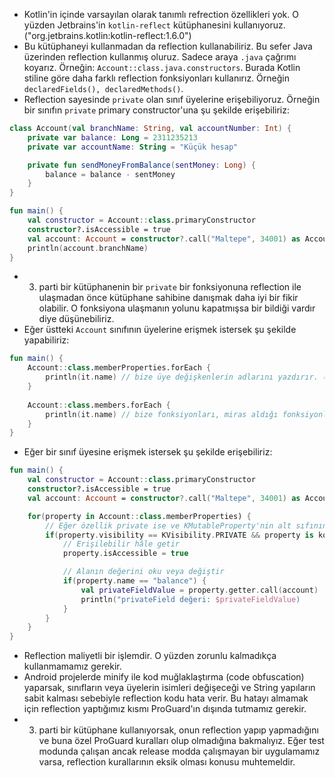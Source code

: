 * Kotlin'in içinde varsayılan olarak tanımlı refrection özellikleri yok. O yüzden Jetbrains'in `kotlin-reflect` kütüphanesini kullanıyoruz. ("org.jetbrains.kotlin:kotlin-reflect:1.6.0")
* Bu kütüphaneyi kullanmadan da reflection kullanabiliriz. Bu sefer Java üzerinden reflection kullanmış oluruz. Sadece araya `.java` çağrımı koyarız. Örneğin: `Account::class.java.constructors`. Burada Kotlin stiline göre daha farklı reflection fonksiyonları kullanırız. Örneğin `declaredFields(), declaredMethods()`.
* Reflection sayesinde `private` olan sınıf üyelerine erişebiliyoruz. Örneğin bir sınıfın `private` primary constructor'una şu şekilde erişebiliriz:
```kotlin
class Account(val branchName: String, val accountNumber: Int) {
	private var balance: Long = 2311235213
	private var accountName: String = "Küçük hesap"

	private fun sendMoneyFromBalance(sentMoney: Long) {
		balance = balance - sentMoney
	}
}

fun main() {
	val constructor = Account::class.primaryConstructor
	constructor?.isAccessible = true
	val account: Account = constructor?.call("Maltepe", 34001) as Account
	println(account.branchName)
}
```
* 3. parti bir kütüphanenin bir `private` bir fonksiyonuna reflection ile ulaşmadan önce kütüphane sahibine danışmak daha iyi bir fikir olabilir. O fonksiyona ulaşmanın yolunu kapatmışsa bir bildiği vardır diye düşünebiliriz.
* Eğer üstteki `Account` sınıfının üyelerine erişmek istersek şu şekilde yapabiliriz:
```kotlin
fun main() {
	Account::class.memberProperties.forEach {
		println(it.name) // bize üye değişkenlerin adlarını yazdırır. (balance, accountName, branchName, accountNumber)
	}
	
	Account::class.members.forEach {
		println(it.name) // bize fonksiyonları, miras aldığı fonksiyonları ve üye değişkenleri gösterir.
	}
}
```
* Eğer bir sınıf üyesine erişmek istersek şu şekilde erişebiliriz:
```kotlin
fun main() {
	val constructor = Account::class.primaryConstructor
	constructor?.isAccessible = true
	val account: Account = constructor?.call("Maltepe", 34001) as Account

	for(property in Account::class.memberProperties) {
		// Eğer özellik private ise ve KMutableProperty'nin alt sıfınına aitse
		if(property.visibility == KVisibility.PRIVATE && property is kotlin.reflect.KMutableProperty) {
			// Erişilebilir hâle getir
			property.isAccessible = true

			// Alanın değerini oku veya değiştir
			if(property.name == "balance") {
				val privateFieldValue = property.getter.call(account)
				println("privateField değeri: $privateFieldValue)
			}
		}	 
	}
}
```

* Reflection maliyetli bir işlemdir. O yüzden zorunlu kalmadıkça kullanmamamız gerekir.
* Android projelerde minify ile kod muğlaklaştırma (code obfuscation) yaparsak, sınıfların veya üyelerin isimleri değişeceği ve String yapıların sabit kalması sebebiyle reflection kodu hata verir. Bu hatayı almamak için reflection yaptığımız kısmı ProGuard'ın dışında tutmamız gerekir.
* 3. parti bir kütüphane kullanıyorsak, onun reflection yapıp yapmadığını ve buna özel ProGuard kuralları olup olmadığına bakmalıyız. Eğer test modunda çalışan ancak release modda çalışmayan bir uygulamamız varsa, reflection kurallarının eksik olması konusu muhtemeldir.